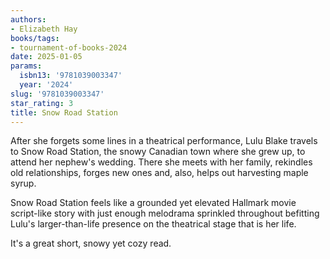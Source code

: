 ```yaml
---
authors:
- Elizabeth Hay
books/tags:
- tournament-of-books-2024
date: 2025-01-05
params:
  isbn13: '9781039003347'
  year: '2024'
slug: '9781039003347'
star_rating: 3
title: Snow Road Station
---
```


After she forgets some lines in a theatrical performance, Lulu Blake travels to Snow Road Station, the snowy Canadian town where she grew up, to attend her nephew's wedding. There she meets with her family, rekindles old relationships, forges new ones and, also, helps out harvesting maple syrup. 

<!--more-->

Snow Road Station feels like a grounded yet elevated Hallmark movie script-like story with just enough melodrama sprinkled throughout befitting Lulu's larger-than-life presence on the theatrical stage that is her life.

It's a great short, snowy yet cozy read.